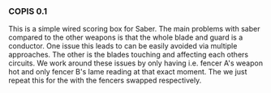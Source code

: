 ### COPIS 0.1

This is a simple wired scoring box for Saber.
The main problems with saber compared to the other weapons is that the whole blade and guard is a conductor.
One issue this leads to can be easily avoided via multiple approaches. The other is the blades touching and affecting each others circuits.
We work around these issues by only having i.e. fencer A's weapon hot and only fencer B's lame reading at that exact moment.
The we just repeat this for the with the fencers swapped respectively.
